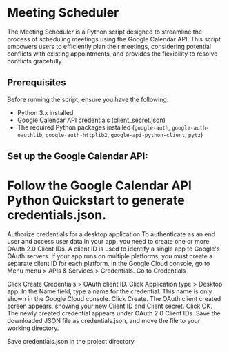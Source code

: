 # Meeting Scheduler

The Meeting Scheduler is a Python script designed to streamline the process of scheduling meetings using the Google Calendar API. This script empowers users to efficiently plan their meetings, considering potential conflicts with existing appointments, and provides the flexibility to resolve conflicts gracefully.

## Prerequisites

Before running the script, ensure you have the following:

- Python 3.x installed
- Google Calendar API credentials (client_secret.json)
- The required Python packages installed (`google-auth`, `google-auth-oauthlib`, `google-auth-httplib2`, `google-api-python-client`, `pytz`)

## Set up the Google Calendar API:

# Follow the Google Calendar API Python Quickstart to generate credentials.json.
Authorize credentials for a desktop application
To authenticate as an end user and access user data in your app, you need to create one or more OAuth 2.0 Client IDs. A client ID is used to identify a single app to Google's OAuth servers. If your app runs on multiple platforms, you must create a separate client ID for each platform.
In the Google Cloud console, go to Menu menu > APIs & Services > Credentials.
Go to Credentials

Click Create Credentials > OAuth client ID.
Click Application type > Desktop app.
In the Name field, type a name for the credential. This name is only shown in the Google Cloud console.
Click Create. The OAuth client created screen appears, showing your new Client ID and Client secret.
Click OK. The newly created credential appears under OAuth 2.0 Client IDs.
Save the downloaded JSON file as credentials.json, and move the file to your working directory.

Save credentials.json in the project directory
